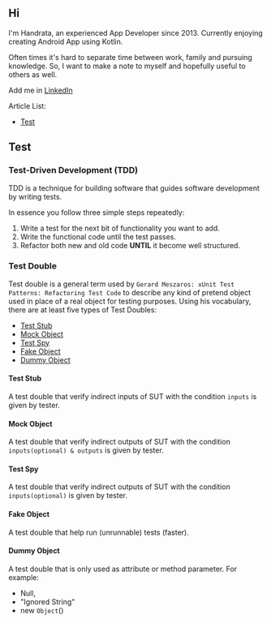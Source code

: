 ## Hi

I'm Handrata, an experienced App Developer since 2013. Currently enjoying creating Android App using Kotlin.

Often times it's hard to separate time between work, family and pursuing knowledge. So, I want to make a note to myself and hopefully useful to others as well.

Add me in [LinkedIn](https://www.linkedin.com/in/handrata-samsul-1517904b/)

Article List:
- [Test](#test)


## Test

### Test-Driven Development (TDD) 
TDD is a technique for building software that guides software development by writing tests.

In essence you follow three simple steps repeatedly:

1. Write a test for the next bit of functionality you want to add.
2. Write the functional code until the test passes.
3. Refactor both new and old code **UNTIL** it become well structured.

### Test Double
Test double is a general term used by `Gerard Meszaros: xUnit Test Patterns: Refactoring Test Code` to describe any kind of pretend object used in place of a real object for testing purposes.
Using his vocabulary, there are at least five types of Test Doubles:
- [Test Stub](#test-stub)
- [Mock Object](#mock-object)
- [Test Spy](#test-spy)
- [Fake Object](#fake-object)
- [Dummy Object](#dummy-object)

#### Test Stub
A test double that verify indirect inputs of SUT with the condition `inputs` is given by tester.

#### Mock Object 
A test double that verify indirect outputs of SUT with the condition `inputs(optional) & outputs` is given by tester.

#### Test Spy
A test double that verify indirect outputs of SUT with the condition `inputs(optional)` is given by tester.

#### Fake Object
A test double that help run (unrunnable) tests (faster).

#### Dummy Object
A test double that is only used as attribute or method parameter.
For example: 
- Null, 
- "Ignored String"
- new `Object`()


